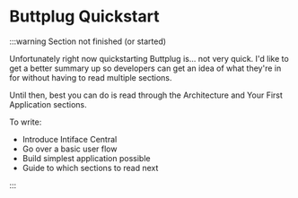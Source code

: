 # Buttplug Quickstart

:::warning Section not finished (or started)

Unfortunately right now quickstarting Buttplug is... not very quick. I'd like to get a better summary up so developers can get an idea of what they're in for without having to read multiple sections. 

Until then, best you can do is read through the Architecture and Your First Application sections.

To write:

- Introduce Intiface Central
- Go over a basic user flow
- Build simplest application possible
- Guide to which sections to read next

:::